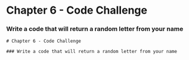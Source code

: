 # Chapter 6 - Code Challenge

### Write a code that will return a random letter from your name

```
# Chapter 6 - Code Challenge

### Write a code that will return a random letter from your name
```